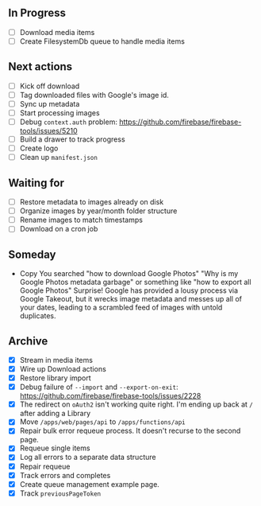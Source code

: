 ## In Progress

- [ ] Download media items
- [ ] Create FilesystemDb queue to handle media items

## Next actions

- [ ] Kick off download
- [ ] Tag downloaded files with Google's image id.
- [ ] Sync up metadata
- [ ] Start processing images
- [ ] Debug `context.auth` problem: https://github.com/firebase/firebase-tools/issues/5210
- [ ] Build a drawer to track progress
- [ ] Create logo
- [ ] Clean up `manifest.json`

## Waiting for

- [ ] Restore metadata to images already on disk
- [ ] Organize images by year/month folder structure
- [ ] Rename images to match timestamps
- [ ] Download on a cron job

## Someday

- Copy
  You searched "how to download Google Photos"
  "Why is my Google Photos metadata garbage"
  or something like "how to export all Google Photos"
  Surprise! Google has provided a lousy process via Google Takeout,
  but it wrecks image metadata and messes up all of your dates,
  leading to a scrambled feed of images with untold duplicates.

## Archive

- [x] Stream in media items
- [x] Wire up Download actions
- [x] Restore library import
- [x] Debug failure of `--import` and `--export-on-exit`: https://github.com/firebase/firebase-tools/issues/2228
- [x] The redirect on `oAuth2` isn't working quite right. I'm ending up back at `/` after adding a Library
- [x] Move `/apps/web/pages/api` to `/apps/functions/api`
- [x] Repair bulk error requeue process. It doesn't recurse to the second page.
- [x] Requeue single items
- [x] Log all errors to a separate data structure
- [x] Repair requeue
- [x] Track errors and completes
- [x] Create queue management example page.
- [x] Track `previousPageToken`

